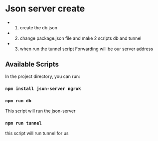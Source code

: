 # Json server create

- 1. create the db.json
- 2. change package.json file and make 2 scripts db and tunnel
- 3. when run the tunnel script Forwarding will be our server address

## Available Scripts

In the project directory, you can run:

### `npm install json-server ngrok`

### `npm run db`

This script will run the json-server

### `npm run tunnel`

this script will run tunnel for us
